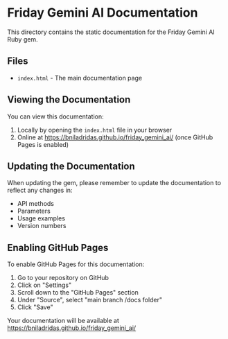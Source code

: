 # Friday Gemini AI Documentation

This directory contains the static documentation for the Friday Gemini AI Ruby gem.

## Files

- `index.html` - The main documentation page

## Viewing the Documentation

You can view this documentation:

1. Locally by opening the `index.html` file in your browser
2. Online at https://bniladridas.github.io/friday_gemini_ai/ (once GitHub Pages is enabled)

## Updating the Documentation

When updating the gem, please remember to update the documentation to reflect any changes in:

- API methods
- Parameters
- Usage examples
- Version numbers

## Enabling GitHub Pages

To enable GitHub Pages for this documentation:

1. Go to your repository on GitHub
2. Click on "Settings"
3. Scroll down to the "GitHub Pages" section
4. Under "Source", select "main branch /docs folder"
5. Click "Save"

Your documentation will be available at https://bniladridas.github.io/friday_gemini_ai/
